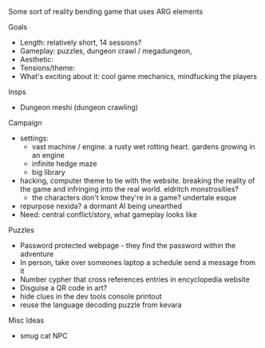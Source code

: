 Some sort of reality bending game that uses ARG elements

Goals
- Length: relatively short, 14 sessions?
- Gameplay: puzzles, dungeon crawl / megadungeon, 
- Aesthetic:
- Tensions/theme:
- What's exciting about it: cool game mechanics, mindfucking the players

Insps
- Dungeon meshi (dungeon crawling)

Campaign
- settings:
	- vast machine / engine. a rusty wet rotting heart. gardens growing in an engine
	- infinite hedge maze
	- big library
- hacking, computer theme to tie with the website. breaking the reality of the game and infringing into the real world. eldritch monstrosities? 
	- the characters don't know they're in a game? undertale esque
- repurpose nexida? a dormant AI being unearthed
- Need: central conflict/story, what gameplay looks like

Puzzles
- Password protected webpage - they find the password within the adventure
- In person, take over someones laptop a schedule send a message from it
- Number cypher that cross references entries in encyclopedia website
- Disguise a QR code in art?
- hide clues in the dev tools console printout
- reuse the language decoding puzzle from kevara

Misc Ideas
- smug cat NPC